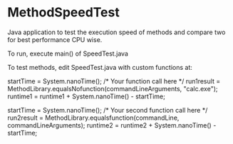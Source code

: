 # MethodSpeedTest

Java application to test the execution speed of methods and compare two for best performance CPU wise.

To run, execute main() of SpeedTest.java

To test methods, edit SpeedTest.java with custom functions at:

  startTime = System.nanoTime();
  /* Your function call here */
  run1result = MethodLibrary.equalsNofunction(commandLineArguments, "calc.exe");
  runtime1 = runtime1 +  System.nanoTime() - startTime;
  
  startTime = System.nanoTime();
  /* Your second function call here */
  run2result = MethodLibrary.equalsfunction(commandLine, commandLineArguments);
  runtime2 = runtime2 + System.nanoTime() - startTime;
